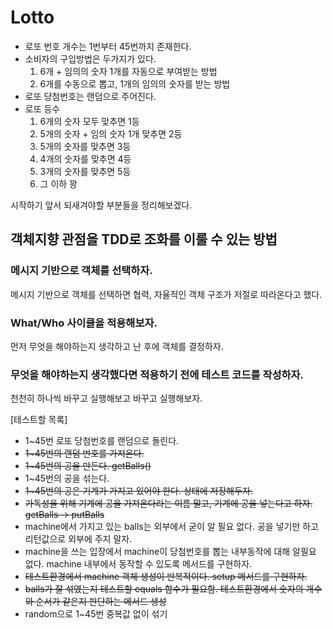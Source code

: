 # Lotto
- 로또 번호 개수는 1번부터 45번까지 존재한다.
- 소비자의 구입방법은 두가지가 있다.
    1. 6개 + 임의의 숫자 1개를 자동으로 부여받는 방법
    2. 6개를 수동으로 뽑고, 1개의 임의의 숫자를 받는 방법
- 로또 당첨번호는 랜덤으로 주어진다.
- 로또 등수
    1. 6개의 숫자 모두 맞추면 1등
    2. 5개의 숫자 + 임의 숫자 1개 맞추면 2등
    3. 5개의 숫자를 맞추면 3등
    4. 4개의 숫자를 맞추면 4등
    5. 3개의 숫자를 맞추면 5등
    6. 그 이하 꽝



시작하기 앞서 되새겨야할 부분들을 정리해보겠다.

## 객체지향 관점을 TDD로 조화를 이룰 수 있는 방법

### 메시지 기반으로 객체를 선택하자.
메시지 기반으로 객체를 선택하면 협력, 자율적인 객체 구조가 저절로 따라온다고 했다.

### What/Who 사이클을 적용해보자.
먼저 무엇을 해야하는지 생각하고 난 후에 객체를 결정하자.

### 무엇을 해야하는지 생각했다면 적용하기 전에 테스트 코드를 작성하자.
천천히 하나씩 바꾸고 실행해보고 바꾸고 실행해보자.



[테스트할 목록]
- 1~45번 로또 당첨번호를 랜덤으로 돌린다.
- ~~1~45번의 랜덤 번호를 가져온다.~~
- ~~1~45번의 공을 만든다. getBalls()~~
- 1~45번의 공을 섞는다.
- ~~1~45번의 공은 기계가 가지고 있어야 한다. 상태에 저장해두자.~~
- ~~가독성을 위해 기계에 공을 가져온다라는 이름 말고, 기계에 공을 넣는다고 하자.
  getBalls -> putBalls~~
- machine에서 가지고 있는 balls는 외부에서 굳이 알 필요 없다.
  공을 넣기만 하고 리턴값으로 외부에 주지 말자.
- machine을 쓰는 입장에서 machine이 당첨번호를 뽑는 내부동작에 대해 알필요 없다.
  machine 내부에서 동작할 수 있도록 메서드를 구현하자.
- ~~테스트환경에서 machine 객체 생성이 반복적이다. setup 메서드를 구현하자.~~
- ~~balls가 잘 섞였는지 테스트할 equals 함수가 필요함.
  테스트환경에서 숫자의 개수와 순서가 같은지 판단하는 메서드 생성~~
- random으로 1~45번 중복값 없이 섞기